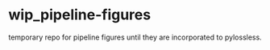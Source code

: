 # wip_pipeline-figures
temporary repo for pipeline figures until they are incorporated to pylossless.
